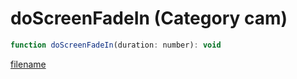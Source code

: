 # doScreenFadeIn (Category cam)

```js
function doScreenFadeIn(duration: number): void
```

[filename](doScreenFadeIn_m.md ':include')